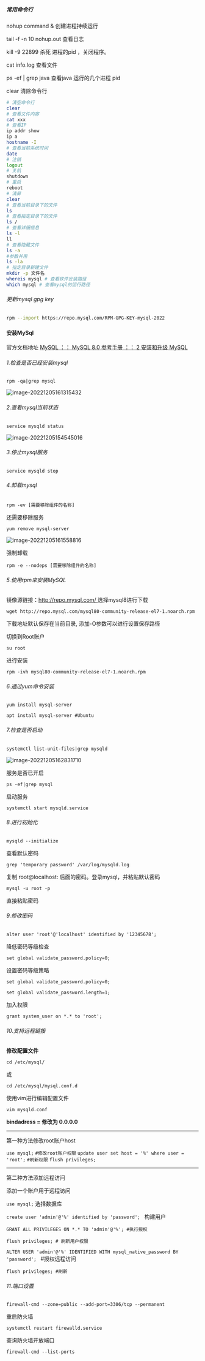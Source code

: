 ##### 常用命令行

nohup command & 创建进程持续运行

tail -f -n 10 nohup.out  查看日志

kill -9 22899 杀死 进程的pid ，关闭程序。

cat info.log 查看文件

ps -ef | grep java 查看java 运行的几个进程 pid

clear 清除命令行

```bash
# 清空命令行
clear 
# 查看文件内容
cat xxx
# 查看IP
ip addr show
ip a
hostname -I
# 查看当前系统时间
date
# 注销
logout
# 关机
shutdown
# 重启
reboot
# 清屏
clear
# 查看当前目录下的文件
ls
# 查看指定目录下的文件
ls /
# 查看详细信息
ls -l
ll
# 查看隐藏文件
ls -a
#参数并用
ls -la
# 指定目录新建文件
mkdir -p 文件名
whereis mysql # 查看软件安装路径
which mysql # 查看mysql的运行路径
```

###### 更新mysql gpg key

```bash
rpm --import https://repo.mysql.com/RPM-GPG-KEY-mysql-2022
```





#### 安装MySql

官方文档地址 [MySQL ：： MySQL 8.0 参考手册 ：： 2 安装和升级 MySQL](https://dev.mysql.com/doc/refman/8.0/en/installing.html)

<!--Ubuntu跳转第6步-->

###### 1.检查是否已经安装mysql

`rpm -qa|grep mysql`

![image-20221205161315432](image\image-20221205161315432.png)

###### 2.查看mysql当前状态

`service mysqld status`

![image-20221205154545016](C:\Users\jdy2002\AppData\Roaming\Typora\typora-user-images\image-20221205154545016.png)

###### 3.停止mysql服务

`service mysqld stop`

###### 4.卸载mysql

`rpm -ev [需要移除组件的名称]`

还需要移除服务

`yum remove mysql-server`

![image-20221205161558816](image\image-20221205161558816.png)

强制卸载

`rpm -e --nodeps [需要移除组件的名称]`

###### 5.使用rpm来安装MySQL

<!--Ubuntu无需下载-->

镜像源链接：[http://repo.mysql.com/ ](http://repo.mysql.com/)  选择mysql8进行下载

`wget http://repo.mysql.com/mysql80-community-release-el7-1.noarch.rpm`

下载地址默认保存在当前目录, 添加-O参数可以进行设置保存路径

切换到Root账户

`su root`

进行安装

`rpm -ivh mysql80-community-release-el7-1.noarch.rpm`

###### 6.通过yum命令安装

`yum install mysql-server`

`apt install mysql-server #Ubuntu`

###### 7.检查是否启动

`systemctl list-unit-files|grep mysqld`

![image-20221205162831710](image\image-20221205162831710.png)

服务是否已开启

`ps -ef|grep mysql`

启动服务

`systemctl start mysqld.service`

###### 8.进行初始化

`mysqld --initialize`

查看默认密码

`grep 'temporary password' /var/log/mysqld.log`

复制 root@localhost: 后面的密码。登录mysql，并粘贴默认密码

`mysql -u root -p`

直接粘贴密码

###### 9.修改密码

`alter user 'root'@'localhost' identified by '12345678';`

降低密码等级检查

`set global validate_password.policy=0;`

设置密码等级策略

`set global validate_password.policy=0;` 

`set global validate_password.length=1;`

加入权限

`grant system_user on *.* to 'root';`

###### 10.支持远程链接

**修改配置文件**

`cd /etc/mysql/`

或

`cd /etc/mysql/mysql.conf.d`

使用vim进行编辑配置文件

`vim mysqld.conf`

**bindadress = 修改为 0.0.0.0**

------

第一种方法修改root账户host

`use mysql;`
`#修改root账户权限`
`update user set host = '%' where user = 'root';`
`#刷新权限`
`flush privileges;`

------

第二种方法添加远程访问

添加一个账户用于远程访问

`use mysql;` 选择数据库

`create user 'admin'@'%' identified by 'password'; ` 构建用户

`GRANT ALL PRIVILEGES ON *.* TO 'admin'@'%'; #执行授权`

`flush privileges; # 刷新用户权限`

`ALTER USER 'admin'@'%' IDENTIFIED WITH mysql_native_password BY 'password'; ` #授权远程访问

`flush privileges; #刷新`

###### 11.端口设置

`firewall-cmd --zone=public --add-port=3306/tcp --permanent`

重启防火墙

`systemctl restart firewalld.service`

查询防火墙开放端口

`firewall-cmd --list-ports`
